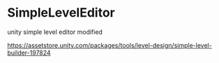 # SimpleLevelEditor
unity simple level editor modified



https://assetstore.unity.com/packages/tools/level-design/simple-level-builder-197824
